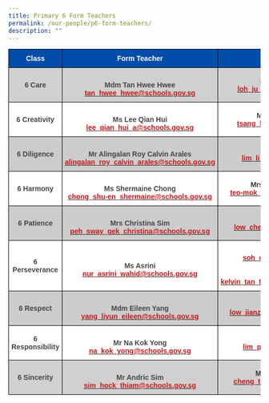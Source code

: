 ```yaml
---
title: Primary 6 Form Teachers
permalink: /our-people/p6-form-teachers/
description: ""
---
```

<style type="text/css">
.tg  {border-collapse:collapse;border-spacing:0;margin:0px auto;}
.tg td{border-color:black;border-style:solid;border-width:1px;font-family:Arial, sans-serif;font-size:14px;
  overflow:hidden;padding:10px 5px;word-break:normal;}
.tg th{border-color:black;border-style:solid;border-width:1px;font-family:Arial, sans-serif;font-size:14px;
  font-weight:normal;overflow:hidden;padding:10px 5px;word-break:normal;}
.tg .tg-ct41{background-color:#FFF;color:#CB181A;font-weight:bold;text-align:center;vertical-align:middle}
.tg .tg-d0j6{background-color:#FFF;color:#CB181A;text-align:center;vertical-align:middle}
.tg .tg-d8lx{background-color:#FFF;color:#444;font-weight:bold;text-align:center;vertical-align:middle}
.tg .tg-idov{background-color:#024DAA;color:#FFF;font-weight:bold;text-align:center;vertical-align:middle}
.tg .tg-drkk{background-color:#D1D0D0;color:#444;font-weight:bold;text-align:center;vertical-align:middle}
.tg .tg-bmtl{background-color:#D1D0D0;color:#454545;font-weight:bold;text-align:center;vertical-align:middle}
.tg .tg-lyza{background-color:#D1D0D0;color:#CB181A;font-weight:bold;text-align:center;vertical-align:middle}
.tg .tg-vox4{background-color:#CCC;color:#444;font-weight:bold;text-align:center;vertical-align:middle}
.tg .tg-vlx1{background-color:#CCC;color:#454545;font-weight:bold;text-align:center;vertical-align:middle}
.tg .tg-5y2q{background-color:#CCC;color:#CB181A;font-weight:bold;text-align:center;vertical-align:middle}
.tg .tg-cuqa{background-color:#FFF;color:#454545;font-weight:bold;text-align:center;vertical-align:middle}
.tg .tg-27p7{background-color:#cccccc;color:#CB181A;font-weight:bold;text-align:center;vertical-align:middle}
</style>
<table class="tg">
<tbody>
  <tr>
    <td class="tg-idov"><span style="color:white">Class</span></td>
    <td class="tg-idov"><span style="color:white">Form Teacher</span></td>
    <td class="tg-idov"><span style="color:white">Form Teacher</span></td>
  </tr>
  <tr>
    <td class="tg-drkk"><span style="color:#444">6 Care</span></td>
    <td class="tg-bmtl"><br>Mdm Tan Hwee Hwee<br><a href="mailto:tan_hwee_hwee@schools.gov.sg" target="_blank" rel="noopener noreferrer"><span style="text-decoration:none;color:#CB181A">tan_hwee_hwee@schools.gov.sg</span></a><br></td>
    <td class="tg-lyza"><span style="color:#444">Mr Loh Ju Chuan</span><br><a href="mailto:loh_ju_chuan@schools.gov.sg" target="_blank" rel="noopener noreferrer"><span style="text-decoration:none;color:#CB181A">loh_ju_chuan@schools.gov.sg</span></a></td>
  </tr>
  <tr>
    <td class="tg-d8lx"><span style="color:#444">6 Creativity</span></td>
    <td class="tg-ct41"><br><span style="color:#444">Ms Lee Qian Hui</span><br><a href="mailto:lee_qian_hui_a@schools.gov.sg" target="_blank" rel="noopener noreferrer"><span style="text-decoration:none;color:#CB181A">lee_qian_hui_a@schools.gov.sg</span></a><br></td>
    <td class="tg-ct41"><span style="color:#444">Mdm Tsang Kai Kai</span><br><a href="mailto:tsang_kai_kai@schools.gov.sg" target="_blank" rel="noopener noreferrer"><span style="text-decoration:none;color:#CB181A">tsang_kai_kai@schools.gov.sg</span></a></td>
  </tr>
  <tr>
    <td class="tg-vox4"><span style="color:#444">6 Diligence</span></td>
    <td class="tg-vlx1"><br>Mr Alingalan Roy Calvin Arales <br><a href="mailto:alingalan_roy_calvin_arales@schools.gov.sg" target="_blank" rel="noopener noreferrer"><span style="text-decoration:none;color:#CB181A">alingalan_roy_calvin_arales@schools.gov.sg</span></a><br></td>
    <td class="tg-5y2q"><span style="color:#444">Ms Lim Li Joon</span><br><a href="mailto:lim_li_joon@schools.gov.sg" target="_blank" rel="noopener noreferrer"><span style="text-decoration:none;color:#CB181A">lim_li_joon@schools.gov.sg</span></a></td>
  </tr>
  <tr>
    <td class="tg-d8lx"><span style="color:#444">6 Harmony</span></td>
    <td class="tg-cuqa"><br>Ms Shermaine Chong<br><a href="mailto:chong_shu-en_shermaine@schools.gov.sg" target="_blank" rel="noopener noreferrer"><span style="text-decoration:none;color:#CB181A">chong_shu-en_shermaine@schools.gov.sg</span></a><br></td>
    <td class="tg-ct41"><span style="color:#343434">Mrs Teo-Mok Ling Ling</span><br><a href="mailto:teo-mok_ling_ling@schools.gov.sg" target="_blank" rel="noopener noreferrer"><span style="text-decoration:none;color:#CB181A">teo-mok_ling_ling@schools.gov.sg</span></a></td>
  </tr>
  <tr>
    <td class="tg-vox4"><span style="color:#444">6 Patience</span></td>
    <td class="tg-vlx1"><br>Mrs Christina Sim<br><a href="mailto:peh_sway_gek_christina@schools.gov.sg" target="_blank" rel="noopener noreferrer"><span style="text-decoration:none;color:#CB181A">peh_sway_gek_christina@schools.gov.sg</span></a><br></td>
    <td class="tg-27p7"><span style="color:#444">Mr Vincent Low</span><br><a href="mailto:low_chee_kong@schools.gov.sg" target="_blank" rel="noopener noreferrer"><span style="text-decoration:none;color:#CB181A">low_chee_kong@schools.gov.sg</span></a></td>
  </tr>
  <tr>
    <td class="tg-d8lx"><span style="color:#444">6 Perseverance</span></td>
    <td class="tg-cuqa"><br>Ms Asrini<br><a href="mailto:nur_asrini_wahid@schools.gov.sg" target="_blank" rel="noopener noreferrer"><span style="color:#CB181A">nur_asrini_wahid@schools.gov.sg</span></a><br></td>
    <td class="tg-d0j6"><span style="font-weight:bold;color:#444">Ms Joi Soh Qi Yu</span><br><a href="mailto:soh_qi_yu@schools.gov.sg" target="_blank" rel="noopener noreferrer"><span style="font-weight:bold;text-decoration:none;color:#CB181A">soh_qi_yu@schools.gov.sg</span></a><br><br><span style="font-weight:bold;color:#444">Mr Kelvin Tan </span><br><a href="mailto:kelvin_tan_thong_boon@schools.gov.sg" target="_blank" rel="noopener noreferrer"><span style="font-weight:bold;text-decoration:none;color:#CB181A">kelvin_tan_thong_boon@schools.gov.sg</span></a></td>
  </tr>
  <tr>
    <td class="tg-vox4"><span style="color:#444">6 Respect</span></td>
    <td class="tg-vlx1"><br>Mdm Eileen Yang<br><a href="mailto:yang_liyun_eileen@schools.gov.sg" target="_blank" rel="noopener noreferrer"><span style="text-decoration:none;color:#CB181A">yang_liyun_eileen@schools.gov.sg</span></a><br></td>
    <td class="tg-5y2q"><span style="color:#343434">Mr Casey Low</span><br><a href="mailto:low_jianzhi_casey@schools.gov.sg" target="_blank" rel="noopener noreferrer"><span style="text-decoration:none;color:#CB181A">low_jianzhi_casey@schools.gov.sg</span></a></td>
  </tr>
  <tr>
    <td class="tg-d8lx"><span style="color:#444">6 Responsibility</span></td>
    <td class="tg-cuqa"><br>Mr Na Kok Yong<br><a href="mailto:na_kok_yong@schools.gov.sg" target="_blank" rel="noopener noreferrer"><span style="color:#CB181A">na_kok_yong@schools.gov.sg</span></a><br></td>
    <td class="tg-ct41"><span style="color:#343434">Mrs Yap Pei Ni</span><br><a href="mailto:lim_pei_ni@schools.gov.sg" target="_blank" rel="noopener noreferrer"><span style="text-decoration:none;color:#CB181A">lim_pei_ni@schools.gov.sg</span></a></td>
  </tr>
  <tr>
    <td class="tg-drkk"><span style="color:#444">6 Sincerity</span></td>
    <td class="tg-bmtl"><br>Mr Andric Sim<br><a href="mailto:sim_hock_thiam@schools.gov.sg" target="_blank" rel="noopener noreferrer"><span style="text-decoration:none;color:#CB181A">sim_hock_thiam@schools.gov.sg</span></a><br></td>
    <td class="tg-lyza"><span style="color:#343434">Mrs Cheng Tai Yeng</span><br><a href="mailto:cheng_tai_yeng@schools.gov.sg" target="_blank" rel="noopener noreferrer"><span style="text-decoration:none;color:#CB181A">cheng_tai_yeng@schools.gov.sg</span></a></td>
  </tr>
</tbody>
</table>